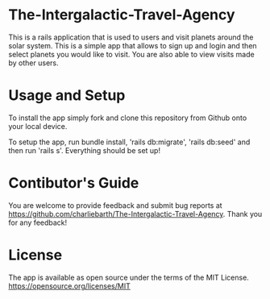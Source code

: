 # The-Intergalactic-Travel-Agency

This is a rails application that is used to users and visit planets around the solar system. This is a simple app that allows to sign up and login and then select planets you would like to visit. You are also able to view visits made by other users.



# Usage and Setup

To install the app simply fork and clone this repository from Github onto your local device.

To setup the app, run bundle install, 'rails db:migrate', 'rails db:seed' and then run 'rails s'. Everything should be set up!

# Contibutor's Guide

You are welcome to provide feedback and submit bug reports at https://github.com/charliebarth/The-Intergalactic-Travel-Agency. Thank you for any feedback!

# License

The app is available as open source under the terms of the MIT License. https://opensource.org/licenses/MIT